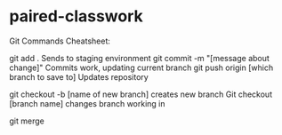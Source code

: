 # paired-classwork

Git Commands Cheatsheet:

git add .                                        Sends to staging environment
git commit -m "[message about change]"          Commits work, updating current branch
git push origin [which branch to save to]           Updates repository

git checkout -b [name of new branch]             creates new branch
Git checkout [branch name]                         changes branch working in

git merge 

